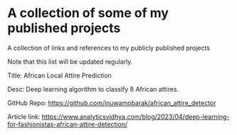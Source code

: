 # A collection of some of my published projects
A collection of links and references to my publicly published projects

Note that this list will be updated regularly.

Title: African Local Attire Prediction

Desc: Deep learning algorithm to classify 8 African attires.

GitHub Repo: https://github.com/inuwamobarak/african_attire_detector

Article link: https://www.analyticsvidhya.com/blog/2023/04/deep-learning-for-fashionistas-african-attire-detection/

###
